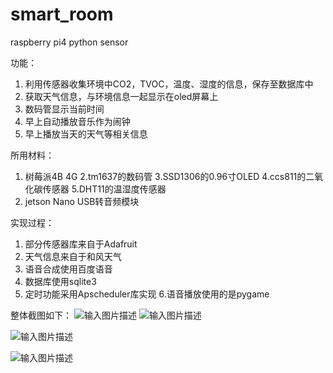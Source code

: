 # smart_room
raspberry pi4  python sensor 

功能：
1. 利用传感器收集环境中CO2，TVOC，温度、湿度的信息，保存至数据库中
2. 获取天气信息，与环境信息一起显示在oled屏幕上
3. 数码管显示当前时间
4. 早上自动播放音乐作为闹钟
5. 早上播放当天的天气等相关信息

所用材料：
1. 树莓派4B 4G
2.tm1637的数码管
3.SSD1306的0.96寸OLED
4.ccs811的二氧化碳传感器
5.DHT11的温湿度传感器
6. jetson Nano USB转音频模块

实现过程：
1. 部分传感器库来自于Adafruit
2. 天气信息来自于和风天气
3. 语音合成使用百度语音
4. 数据库使用sqlite3
5. 定时功能采用Apscheduler库实现
6.语音播放使用的是pygame
 
 整体截图如下：
 ![输入图片描述](README_md_files%5C6882fa11974b60e3199d01ccec9a139.jpg?v=1&type=image)
![输入图片描述](README_md_files%5Cbab3a1c0d996257bc49144228fa8c35.jpg?v=1&type=image)

![输入图片描述](README_md_files%5C75c94d4dcc36f3b837ed9a5709fe0ad.jpg?v=1&type=image)

![输入图片描述](README_md_files%5Ca016d95e33fe78ef255b3ef7fae2c32.jpg?v=1&type=image)


